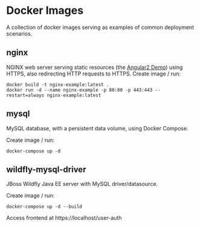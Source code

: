 # Docker Images
A collection of docker images serving as examples of common deployment scenarios.

## nginx
NGINX web server serving static resources (the [Angular2 Demo](https://github.com/pwalser75/angular2-demo)) using HTTPS, also redirecting HTTP requests to HTTPS.
Create image / run:

    docker build -t nginx-example:latest .
    docker run -d --name nginx-example -p 80:80 -p 443:443 --restart=always nginx-example:latest

## mysql
MySQL database, with a persistent data volume, using Docker Compose.

Create image / run:

    docker-compose up -d

## wildfly-mysql-driver
JBoss Wildfly Java EE server with MySQL driver/datasource.

Create image / run:

    docker-compose up -d --build

Access frontend at https://localhost/user-auth

